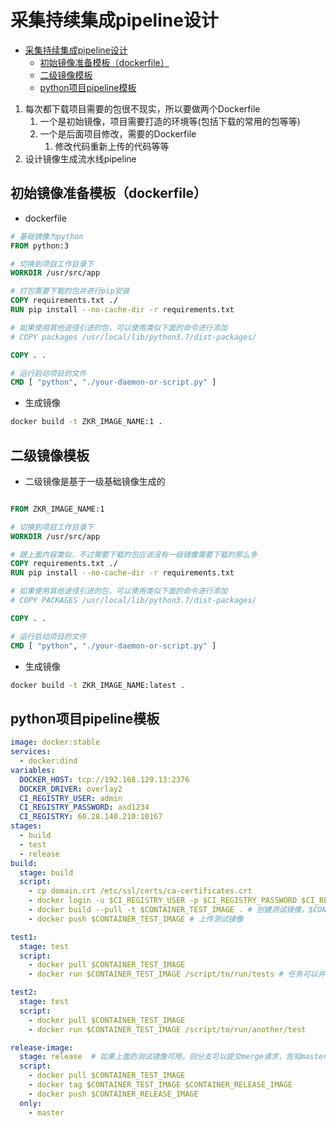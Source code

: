 # 采集持续集成pipeline设计

- [采集持续集成pipeline设计](#采集持续集成pipeline设计)
  - [初始镜像准备模板（dockerfile）](#初始镜像准备模板dockerfile)
  - [二级镜像模板](#二级镜像模板)
  - [python项目pipeline模板](#python项目pipeline模板)

1. 每次都下载项目需要的包很不现实，所以要做两个Dockerfile
   1. 一个是初始镜像，项目需要打造的环境等(包括下载的常用的包等等)
   2. 一个是后面项目修改，需要的Dockerfile
      1. 修改代码重新上传的代码等等
2. 设计镜像生成流水线pipeline

## 初始镜像准备模板（dockerfile）

- dockerfile

```dockerfile
# 基础镜像为python
FROM python:3

# 切换到项目工作目录下
WORKDIR /usr/src/app

# 打包需要下载的包并进行pip安装
COPY requirements.txt ./
RUN pip install --no-cache-dir -r requirements.txt

# 如果使用其他途径引进的包，可以使用类似下面的命令进行添加
# COPY packages /usr/local/lib/python3.7/dist-packages/

COPY . .

# 运行启动项目的文件
CMD [ "python", "./your-daemon-or-script.py" ]
```

- 生成镜像

```bash
docker build -t ZKR_IMAGE_NAME:1 .
```

## 二级镜像模板

- 二级镜像是基于一级基础镜像生成的

```dockerfile

FROM ZKR_IMAGE_NAME:1

# 切换到项目工作目录下
WORKDIR /usr/src/app

# 跟上面内容类似，不过需要下载的包应该没有一级镜像需要下载的那么多
COPY requirements.txt ./
RUN pip install --no-cache-dir -r requirements.txt

# 如果使用其他途径引进的包，可以使用类似下面的命令进行添加
# COPY PACKAGES /usr/local/lib/python3.7/dist-packages/

COPY . .

# 运行启动项目的文件
CMD [ "python", "./your-daemon-or-script.py" ]
```

- 生成镜像

```bash
docker build -t ZKR_IMAGE_NAME:latest .
```

## python项目pipeline模板

```yaml
image: docker:stable
services:
  - docker:dind
variables:
  DOCKER_HOST: tcp://192.168.129.13:2376
  DOCKER_DRIVER: overlay2
  CI_REGISTRY_USER: admin
  CI_REGISTRY_PASSWORD: asd1234
  CI_REGISTRY: 60.28.140.210:10167
stages:
  - build
  - test
  - release
build:
  stage: build
  script:
    - cp domain.crt /etc/ssl/certs/ca-certificates.crt
    - docker login -u $CI_REGISTRY_USER -p $CI_REGISTRY_PASSWORD $CI_REGISTRY  # 登录私有仓库
    - docker build --pull -t $CONTAINER_TEST_IMAGE . # 创建测试镜像，$CONTAINER_TEST_IMAGE作为环境变量可以提前在项目的环境里设置。
    - docker push $CONTAINER_TEST_IMAGE # 上传测试镜像

test1:
  stage: test
  script:
    - docker pull $CONTAINER_TEST_IMAGE
    - docker run $CONTAINER_TEST_IMAGE /script/to/run/tests # 任务可以并行执行，这里的test可以测试两个例子，测试我们新建立的镜像是否可用

test2:
  stage: test
  script:
    - docker pull $CONTAINER_TEST_IMAGE
    - docker run $CONTAINER_TEST_IMAGE /script/to/run/another/test

release-image:
  stage: release  # 如果上面的测试镜像可用，则分支可以提交merge请求，告知master，master触发构建，发布镜像
  script:
    - docker pull $CONTAINER_TEST_IMAGE  
    - docker tag $CONTAINER_TEST_IMAGE $CONTAINER_RELEASE_IMAGE
    - docker push $CONTAINER_RELEASE_IMAGE
  only:
    - master

```
